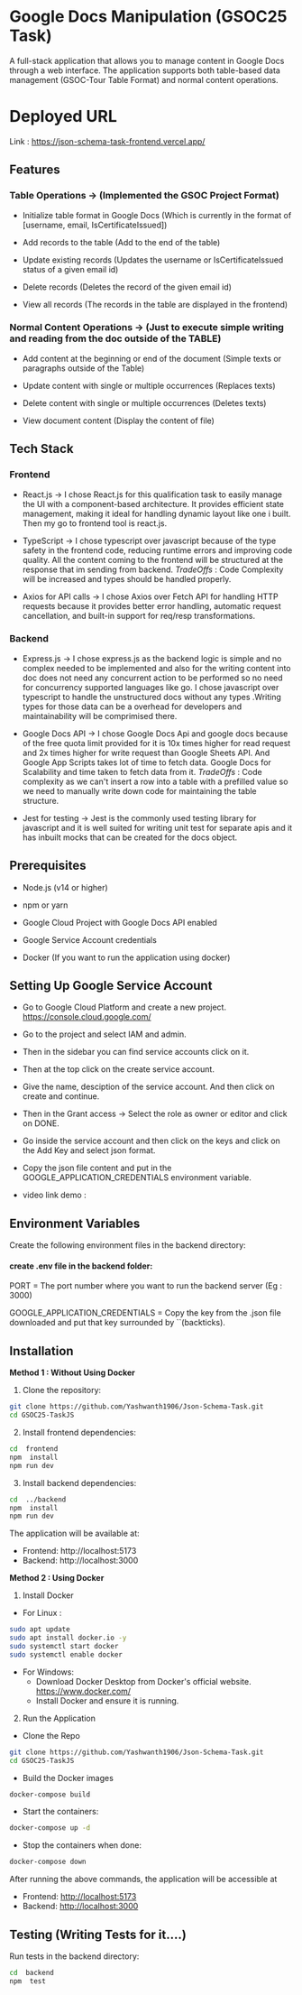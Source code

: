 # Google Docs Manipulation (GSOC25 Task)
A full-stack application that allows you to manage content in Google Docs through a web interface. The application supports both table-based data management (GSOC-Tour Table Format) and normal content operations.

# Deployed URL
Link : https://json-schema-task-frontend.vercel.app/

## Features  

### Table Operations -> (Implemented the GSOC Project Format)

- Initialize table format in Google Docs (Which is currently in the format of [username, email, IsCertificateIssued])

- Add records to the table (Add to the end of the table)

- Update existing records (Updates the username or IsCertificateIssued status of a given email id)

- Delete records (Deletes the record of the given email id)

- View all records (The records in the table are displayed in the frontend)


### Normal Content Operations -> (Just to execute simple writing and reading from the doc outside of the TABLE)

- Add content at the beginning or end of the document (Simple texts or paragraphs outside of the Table)

- Update content with single or multiple occurrences (Replaces texts)

- Delete content with single or multiple occurrences (Deletes texts)

- View document content (Display the content of file)

## Tech Stack  

### Frontend

- React.js -> I chose React.js for this qualification task to easily manage the UI with a component-based architecture. It provides efficient state management, making it ideal for handling dynamic layout like one i built. Then my go to frontend tool is react.js.

- TypeScript -> I chose typescript over javascript because of the type safety in the frontend code, reducing runtime errors and improving code quality. All the content coming to the frontend will be structured at the response that im sending from backend.
*TradeOffs* : Code Complexity will be increased and types should be handled properly.

- Axios for API calls -> I chose Axios over Fetch API for handling HTTP requests because it provides better error handling, automatic request cancellation, and built-in support for req/resp transformations.

### Backend

- Express.js -> I chose express.js as the backend logic is simple and no complex needed to be implemented and also for the writing content into doc does not need any concurrent action to be performed so no need for concurrency supported languages like go. I chose javascript over typescript to handle the unstructured docs without any types .Writing types for those data can be a overhead for developers and maintainability will be comprimised there. 

- Google Docs API -> I chose Google Docs Api and google docs because of the free quota limit provided for it is 10x times higher for read request and 2x times higher for write request than Google Sheets API. And Google App Scripts takes lot of time to fetch data. Google Docs for Scalability and time taken to fetch data from it.
*TradeOffs* :  Code complexity as we can't insert a row into a table with a prefilled value so we need to manually write down code for maintaining the table structure.

- Jest for testing -> Jest is the commonly used testing library for javascript and it is well suited for writing unit test for separate apis and it has inbuilt mocks that can be created for the docs object.


 ## Prerequisites

- Node.js (v14 or higher)

- npm or yarn

- Google Cloud Project with Google Docs API enabled

- Google Service Account credentials
- Docker (If you want to run the application using docker)

## Setting Up Google Service Account  

- Go to Google Cloud Platform and create a new project. https://console.cloud.google.com/

- Go to the project and select IAM and admin.

- Then in the sidebar you can find service accounts click on it.

- Then at the top click on the create service account.

- Give the name, desciption of the service account. And then click on create and continue.

- Then in the Grant access -> Select the role as owner or editor and click on DONE.

- Go inside the service account and then click on the keys and click on the Add Key and select json format.

- Copy the json file content and put in the GOOGLE_APPLICATION_CREDENTIALS environment variable.

- video link demo :
  
## Environment Variables

Create the following environment files in the backend directory:

#### create .env file in the backend folder:

PORT = The port number where you want to run the backend server (Eg : 3000)

GOOGLE_APPLICATION_CREDENTIALS = Copy the key from the .json file downloaded and put that key surrounded by ``(backticks).

## Installation
**Method 1 : Without Using Docker**
1. Clone the repository:
```bash
git clone https://github.com/Yashwanth1906/Json-Schema-Task.git
cd GSOC25-TaskJS
```
2. Install frontend dependencies:
```bash
cd  frontend
npm  install
npm run dev
```

3. Install backend dependencies:
```bash
cd  ../backend
npm  install
npm run dev
```

The application will be available at:

- Frontend: http://localhost:5173
- Backend: http://localhost:3000

**Method 2 : Using Docker**
1. Install Docker
- For Linux :
```bash
sudo apt update
sudo apt install docker.io -y
sudo systemctl start docker
sudo systemctl enable docker
```
- For Windows:
	-   Download Docker Desktop from Docker's official website. https://www.docker.com/
	-   Install Docker and ensure it is running.
2. Run the Application
- Clone the Repo
```bash
git clone https://github.com/Yashwanth1906/Json-Schema-Task.git 
cd GSOC25-TaskJS
```
- Build the Docker images
```bash
docker-compose build
```
- Start the containers:
```bash
docker-compose up -d
```
- Stop the containers when done:
```bash
docker-compose down
```
After running the above commands, the application will be accessible at 
-   Frontend: [http://localhost:5173](http://localhost:5173)
-   Backend:  [http://localhost:3000](http://localhost:3000)

## Testing (Writing Tests for it....)

Run tests in the backend directory:
```bash
cd  backend
npm  test
```